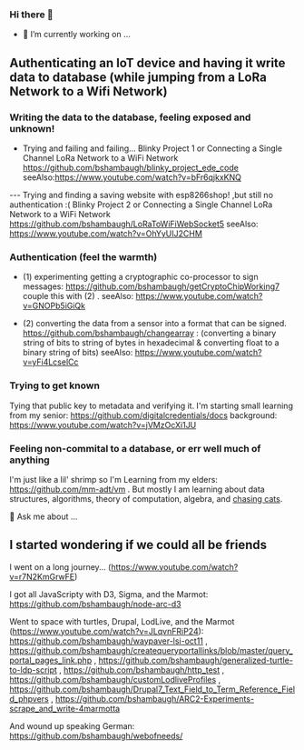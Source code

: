 ### Hi there 👋

- 🔭 I’m currently working on ...

## Authenticating an IoT device and having it write data to database (while jumping from a LoRa Network to a Wifi Network)

### Writing the data to the database, feeling exposed and unknown! 
- Trying and failing and failing...
Blinky Project 1 or Connecting a Single Channel LoRa Network to a WiFi Network 
https://github.com/bshambaugh/blinky_project_ede_code
seeAlso:https://www.youtube.com/watch?v=bFr6qjkxKNQ

--- Trying and finding a saving website with esp8266shop! ,but still no authentication :(
Blinky Project 2 or Connecting a Single Channel LoRa Network to a WiFi Network
https://github.com/bshambaugh/LoRaToWiFiWebSocket5
seeAlso: https://www.youtube.com/watch?v=OhYyUIJ2CHM

### Authentication (feel the warmth)
- (1) experimenting getting a cryptographic co-processor to sign messages: https://github.com/bshambaugh/getCryptoChipWorking7
couple this with (2) . 
seeAlso: https://www.youtube.com/watch?v=GNOPb5iGiQk

- (2) converting the data from a sensor into a format that can be signed. 
https://github.com/bshambaugh/changearray : (converting a binary string of bits to string of bytes in hexadecimal & converting float to a binary string of bits)
seeAlso: https://www.youtube.com/watch?v=yFi4LcselCc

### Trying to get known
Tying that public key to metadata and verifying it.
I'm starting small learning from my senior: https://github.com/digitalcredentials/docs
background: https://www.youtube.com/watch?v=jVMzOcXi1JU

### Feeling non-commital to a database, or err well much of anything
I'm just like a lil' shrimp so I'm Learning from my elders: https://github.com/mm-adt/vm .
But mostly I am learning about data structures, algorithms, theory of computation, algebra, and [chasing cats](https://github.com/bshambaugh/bshambaugh/blob/main/CategoryTheory_and_FQL.pdf).

💬 Ask me about ...
## I started wondering if we could all be friends
I went on a long journey... (https://www.youtube.com/watch?v=r7N2KmGrwFE)

I got all JavaScripty with D3, Sigma, and the Marmot:
https://github.com/bshambaugh/node-arc-d3

Went to space with turtles, Drupal, LodLive, and the Marmot (https://www.youtube.com/watch?v=JLqvnFRiP24):
https://github.com/bshambaugh/waypaver-lsi-oct11 ,
https://github.com/bshambaugh/createqueryportallinks/blob/master/query_portal_pages_link.php ,
https://github.com/bshambaugh/generalized-turtle-to-ldp-script ,
https://github.com/bshambaugh/http_test ,
https://github.com/bshambaugh/customLodliveProfiles ,
https://github.com/bshambaugh/Drupal7_Text_Field_to_Term_Reference_Field_phpvers ,
https://github.com/bshambaugh/ARC2-Experiments-scrape_and_write-4marmotta

And wound up speaking German:
https://github.com/bshambaugh/webofneeds/

<!--
**bshambaugh/bshambaugh** is a ✨ _special_ ✨ repository because its `README.md` (this file) appears on your GitHub profile.

Here are some ideas to get you started:

- 🔭 I’m currently working on ...
- 🌱 I’m currently learning ...
- 👯 I’m looking to collaborate on ...
- 🤔 I’m looking for help with ...
- 💬 Ask me about ...
- 📫 How to reach me: ...
- 😄 Pronouns: ...
- ⚡ Fun fact: ...
-->
